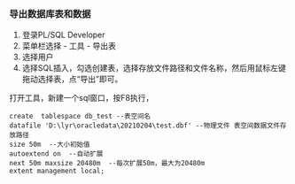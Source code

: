 
### 导出数据库表和数据

1. 登录PL/SQL Developer
2. 菜单栏选择 - 工具 - 导出表
3. 选择用户
4. 选择SQL插入，勾选创建表，选择存放文件路径和文件名称，然后用鼠标左键拖动选择表，点“导出”即可。

打开工具，新建一个sql窗口，按F8执行，
```text
create  tablespace db_test --表空间名
datafile 'D:\lyr\oracledata\20210204\test.dbf' --物理文件 表空间数据文件存放路径
size 50m  --大小初始值
autoextend on  --自动扩展
next 50m maxsize 20480m  --每次扩展50m，最大为20480m
extent management local;
```
